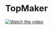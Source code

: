 # TopMaker
 [![Watch the video](https://www.youtube.com/watch?v=8US1n4SjDgw)](https://www.youtube.com/watch?v=8US1n4SjDgw)

